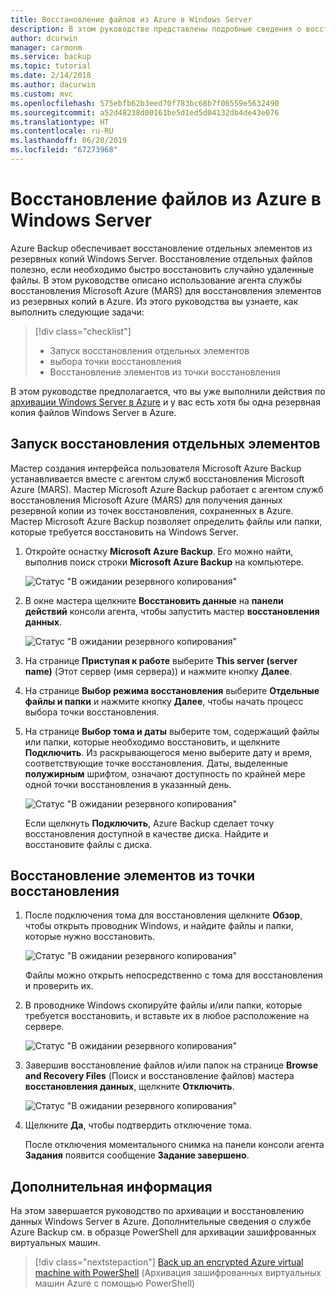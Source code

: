 ```yaml
---
title: Восстановление файлов из Azure в Windows Server
description: В этом руководстве представлены подробные сведения о восстановлении элементов из Azure в Windows Server.
author: dcurwin
manager: carmonm
ms.service: backup
ms.topic: tutorial
ms.date: 2/14/2018
ms.author: dacurwin
ms.custom: mvc
ms.openlocfilehash: 575ebfb62b3eed70f783bc68b7f06559e5632490
ms.sourcegitcommit: a52d48238d00161be5d1ed5d04132db4de43e076
ms.translationtype: HT
ms.contentlocale: ru-RU
ms.lasthandoff: 06/20/2019
ms.locfileid: "67273968"
---
```

# <a name="recover-files-from-azure-to-a-windows-server"></a>Восстановление файлов из Azure в Windows Server

Azure Backup обеспечивает восстановление отдельных элементов из резервных копий Windows Server. Восстановление отдельных файлов полезно, если необходимо быстро восстановить случайно удаленные файлы. В этом руководстве описано использование агента службы восстановления Microsoft Azure (MARS) для восстановления элементов из резервных копий в Azure. Из этого руководства вы узнаете, как выполнить следующие задачи:

> [!div class="checklist"]
> * Запуск восстановления отдельных элементов 
> * выбора точки восстановления 
> * Восстановление элементов из точки восстановления

В этом руководстве предполагается, что вы уже выполнили действия по [архивации Windows Server в Azure](backup-configure-vault.md) и у вас есть хотя бы одна резервная копия файлов Windows Server в Azure.

## <a name="initiate-recovery-of-individual-items"></a>Запуск восстановления отдельных элементов

Мастер создания интерфейса пользователя Microsoft Azure Backup устанавливается вместе с агентом служб восстановления Microsoft Azure (MARS). Мастер Microsoft Azure Backup работает с агентом служб восстановления Microsoft Azure (MARS) для получения данных резервной копии из точек восстановления, сохраненных в Azure. Мастер Microsoft Azure Backup позволяет определить файлы или папки, которые требуется восстановить на Windows Server. 

1. Откройте оснастку **Microsoft Azure Backup**. Его можно найти, выполнив поиск строки **Microsoft Azure Backup** на компьютере.

    ![Статус "В ожидании резервного копирования"](./media/tutorial-backup-restore-files-windows-server/mars.png)

2. В окне мастера щелкните **Восстановить данные** на **панели действий** консоли агента, чтобы запустить мастер **восстановления данных**.

    ![Статус "В ожидании резервного копирования"](./media/tutorial-backup-restore-files-windows-server/mars-recover-data.png)

3. На странице **Приступая к работе** выберите **This server (server name)** (Этот сервер (имя сервера)) и нажмите кнопку **Далее**.

4. На странице **Выбор режима восстановления** выберите **Отдельные файлы и папки** и нажмите кнопку **Далее**, чтобы начать процесс выбора точки восстановления.
 
5. На странице **Выбор тома и даты** выберите том, содержащий файлы или папки, которые необходимо восстановить, и щелкните **Подключить**. Из раскрывающегося меню выберите дату и время, соответствующие точке восстановления. Даты, выделенные **полужирным** шрифтом, означают доступность по крайней мере одной точки восстановления в указанный день.

    ![Статус "В ожидании резервного копирования"](./media/tutorial-backup-restore-files-windows-server/mars-select-date.png)
 
    Если щелкнуть **Подключить**, Azure Backup сделает точку восстановления доступной в качестве диска. Найдите и восстановите файлы с диска.

## <a name="restore-items-from-a-recovery-point"></a>Восстановление элементов из точки восстановления

1. После подключения тома для восстановления щелкните **Обзор**, чтобы открыть проводник Windows, и найдите файлы и папки, которые нужно восстановить. 

    ![Статус "В ожидании резервного копирования"](./media/tutorial-backup-restore-files-windows-server/mars-browse-recover.png)

    Файлы можно открыть непосредственно с тома для восстановления и проверить их.

2. В проводнике Windows скопируйте файлы и/или папки, которые требуется восстановить, и вставьте их в любое расположение на сервере.

    ![Статус "В ожидании резервного копирования"](./media/tutorial-backup-restore-files-windows-server/mars-final.png)

3. Завершив восстановление файлов и/или папок на странице **Browse and Recovery Files** (Поиск и восстановление файлов) мастера **восстановления данных**, щелкните **Отключить**. 

    ![Статус "В ожидании резервного копирования"](./media/tutorial-backup-restore-files-windows-server/unmount-and-confirm.png)

4.  Щелкните **Да**, чтобы подтвердить отключение тома.

    После отключения моментального снимка на панели консоли агента **Задания** появится сообщение **Задание завершено**.

## <a name="next-steps"></a>Дополнительная информация

На этом завершается руководство по архивации и восстановлению данных Windows Server в Azure. Дополнительные сведения о службе Azure Backup см. в образце PowerShell для архивации зашифрованных виртуальных машин.

> [!div class="nextstepaction"]
> [Back up an encrypted Azure virtual machine with PowerShell](./scripts/backup-powershell-sample-backup-encrypted-vm.md) (Архивация зашифрованных виртуальных машин Azure с помощью PowerShell)
